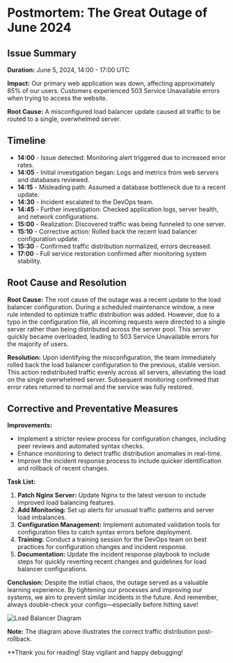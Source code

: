 # Postmortem: The Great Outage of June 2024

## Issue Summary

**Duration:** June 5, 2024, 14:00 - 17:00 UTC

**Impact:** Our primary web application was down, affecting approximately 85% of our users. Customers experienced 503 Service Unavailable errors when trying to access the website.

**Root Cause:** A misconfigured load balancer update caused all traffic to be routed to a single, overwhelmed server.

## Timeline

- **14:00** - Issue detected: Monitoring alert triggered due to increased error rates.
- **14:05** - Initial investigation began: Logs and metrics from web servers and databases reviewed.
- **14:15** - Misleading path: Assumed a database bottleneck due to a recent update.
- **14:30** - Incident escalated to the DevOps team.
- **14:45** - Further investigation: Checked application logs, server health, and network configurations.
- **15:00** - Realization: Discovered traffic was being funneled to one server.
- **15:10** - Corrective action: Rolled back the recent load balancer configuration update.
- **15:30** - Confirmed traffic distribution normalized, errors decreased.
- **17:00** - Full service restoration confirmed after monitoring system stability.

## Root Cause and Resolution

**Root Cause:**
The root cause of the outage was a recent update to the load balancer configuration. During a scheduled maintenance window, a new rule intended to optimize traffic distribution was added. However, due to a typo in the configuration file, all incoming requests were directed to a single server rather than being distributed across the server pool. This server quickly became overloaded, leading to 503 Service Unavailable errors for the majority of users.

**Resolution:**
Upon identifying the misconfiguration, the team immediately rolled back the load balancer configuration to the previous, stable version. This action redistributed traffic evenly across all servers, alleviating the load on the single overwhelmed server. Subsequent monitoring confirmed that error rates returned to normal and the service was fully restored.

## Corrective and Preventative Measures

**Improvements:**
- Implement a stricter review process for configuration changes, including peer reviews and automated syntax checks.
- Enhance monitoring to detect traffic distribution anomalies in real-time.
- Improve the incident response process to include quicker identification and rollback of recent changes.

**Task List:**
1. **Patch Nginx Server:** Update Nginx to the latest version to include improved load balancing features.
2. **Add Monitoring:** Set up alerts for unusual traffic patterns and server load imbalances.
3. **Configuration Management:** Implement automated validation tools for configuration files to catch syntax errors before deployment.
4. **Training:** Conduct a training session for the DevOps team on best practices for configuration changes and incident response.
5. **Documentation:** Update the incident response playbook to include steps for quickly reverting recent changes and guidelines for load balancer configurations.

**Conclusion:**
Despite the initial chaos, the outage served as a valuable learning experience. By tightening our processes and improving our systems, we aim to prevent similar incidents in the future. And remember, always double-check your configs—especially before hitting save!

![Load Balancer Diagram](https://avinetworks.com/wp-content/uploads/2017/04/load-balancer-with-software-load-balancer-hardware-load-balancer-diagram.png)

**Note:** The diagram above illustrates the correct traffic distribution post-rollback.

**Thank you for reading! Stay vigilant and happy debugging!
